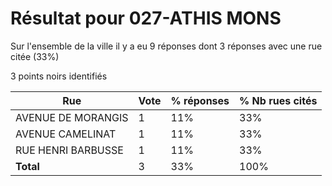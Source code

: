 # Résultat pour 027-ATHIS MONS

Sur l'ensemble de la ville il y a eu 9 réponses dont 3 réponses avec une rue citée (33%)

3 points noirs identifiés

| Rue | Vote | % réponses | % Nb rues cités|
|-----|------|------------|----------------|
| AVENUE DE MORANGIS | 1 | 11% | 33%|
| AVENUE CAMELINAT | 1 | 11% | 33%|
| RUE HENRI BARBUSSE | 1 | 11% | 33%|
| **Total** | 3 | 33% | 100%|
